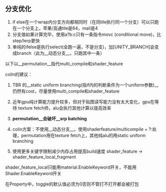 ## 分支优化

1. if else在一个wrap内分支方向都相同时（在同tile执行同一个分支）可以只跑在一个分支上，苹果/高通tile是64，mali是4
2. 分支值如果计算完毕，使用a?b:c只有一条指令movc (conditional move)，比step/lerp更快
3. 单纯的ifelse是执行select(全跑一遍，不是分支)，加[UNITY_BRANCH]会变成branch（此为__动态分支__，只跑其中一条）



以下以__permutation__指代multi_compile和shader_feature

colin的建议：

1. TBR 的__static uniform branching(指if内的判断条件为一个uniform参数)__仍然有cost，尽量使用multi_compile和shader_feature

2. 近年gpu纯计算能力提升较多，但对于贴图读写能力没有太大变化，gpu在等待 texture fetch师，alu会执行其他计算以提高效率

3. __permutation__会破坏__srp batching__

4. colin方案：不使用__动态分支__，使用shaderfeature/multicompile + ?:处理，permutation用在texture fetch上，其他纯alu的用static uniform branching

5. 使用更多关键字限制减少内存占用提高build速度  shader_feature ->   shader_feature_local_fragment



shader_feature_local只能用material.EnableKeyword开关，不能用Shader.EnableKeyword开关

在Property中，toggle的默认值必须为0否则不管打不打开都会被打包